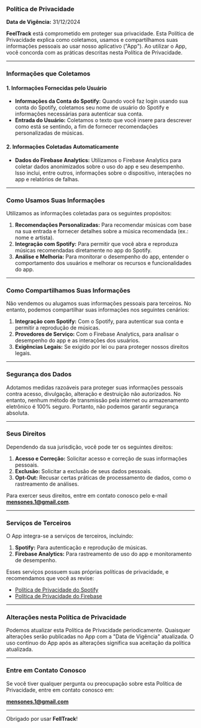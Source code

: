 ### Política de Privacidade

**Data de Vigência:** 31/12/2024

**FeelTrack** está comprometido em proteger sua privacidade. Esta Política de Privacidade explica como coletamos, usamos e compartilhamos suas informações pessoais ao usar nosso aplicativo ("App"). Ao utilizar o App, você concorda com as práticas descritas nesta Política de Privacidade.

---

### Informações que Coletamos

#### 1. **Informações Fornecidas pelo Usuário**
- **Informações da Conta do Spotify:** Quando você faz login usando sua conta do Spotify, coletamos seu nome de usuário do Spotify e informações necessárias para autenticar sua conta.
- **Entrada do Usuário:** Coletamos o texto que você insere para descrever como está se sentindo, a fim de fornecer recomendações personalizadas de músicas.

#### 2. **Informações Coletadas Automaticamente**
- **Dados do Firebase Analytics:** Utilizamos o Firebase Analytics para coletar dados anonimizados sobre o uso do app e seu desempenho. Isso inclui, entre outros, informações sobre o dispositivo, interações no app e relatórios de falhas.

---

### Como Usamos Suas Informações

Utilizamos as informações coletadas para os seguintes propósitos:

1. **Recomendações Personalizadas:** Para recomendar músicas com base na sua entrada e fornecer detalhes sobre a música recomendada (ex.: nome e artista).
2. **Integração com Spotify:** Para permitir que você abra e reproduza músicas recomendadas diretamente no app do Spotify.
3. **Análise e Melhoria:** Para monitorar o desempenho do app, entender o comportamento dos usuários e melhorar os recursos e funcionalidades do app.

---

### Como Compartilhamos Suas Informações

Não vendemos ou alugamos suas informações pessoais para terceiros. No entanto, podemos compartilhar suas informações nos seguintes cenários:

1. **Integração com Spotify:** Com o Spotify, para autenticar sua conta e permitir a reprodução de músicas.
2. **Provedores de Serviço:** Com o Firebase Analytics, para analisar o desempenho do app e as interações dos usuários.
3. **Exigências Legais:** Se exigido por lei ou para proteger nossos direitos legais.

---

### Segurança dos Dados

Adotamos medidas razoáveis para proteger suas informações pessoais contra acesso, divulgação, alteração e destruição não autorizados. No entanto, nenhum método de transmissão pela internet ou armazenamento eletrônico é 100% seguro. Portanto, não podemos garantir segurança absoluta.

---

### Seus Direitos

Dependendo da sua jurisdição, você pode ter os seguintes direitos:

1. **Acesso e Correção:** Solicitar acesso e correção de suas informações pessoais.
2. **Exclusão:** Solicitar a exclusão de seus dados pessoais.
3. **Opt-Out:** Recusar certas práticas de processamento de dados, como o rastreamento de análises.

Para exercer seus direitos, entre em contato conosco pelo e-mail **mensones.1@gmail.com**.

---

### Serviços de Terceiros

O App integra-se a serviços de terceiros, incluindo:

1. **Spotify:** Para autenticação e reprodução de músicas.
2. **Firebase Analytics:** Para rastreamento de uso do app e monitoramento de desempenho.

Esses serviços possuem suas próprias políticas de privacidade, e recomendamos que você as revise:
- [Política de Privacidade do Spotify](https://www.spotify.com/legal/privacy-policy/)
- [Política de Privacidade do Firebase](https://firebase.google.com/support/privacy)

---

### Alterações nesta Política de Privacidade

Podemos atualizar esta Política de Privacidade periodicamente. Quaisquer alterações serão publicadas no App com a "Data de Vigência" atualizada. O uso contínuo do App após as alterações significa sua aceitação da política atualizada.

---

### Entre em Contato Conosco

Se você tiver qualquer pergunta ou preocupação sobre esta Política de Privacidade, entre em contato conosco em:

**mensones.1@gmail.com**

---

Obrigado por usar **FellTrack**!

